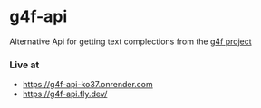 # g4f-api

Alternative Api for getting text complections from the [g4f project](https://github.com/xtekky/gpt4free/tree/main)

### Live at
- https://g4f-api-ko37.onrender.com 
- https://g4f-api.fly.dev/

